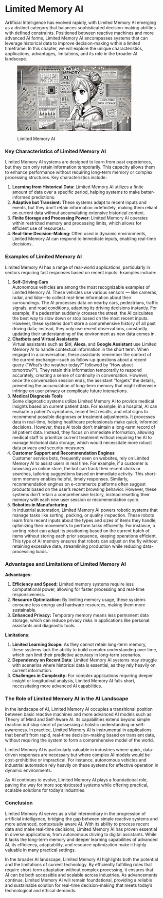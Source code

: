 # Limited Memory AI

Artificial Intelligence has evolved rapidly, with Limited Memory AI emerging as a distinct category that balances sophisticated decision-making abilities with defined constraints. Positioned between reactive machines and more advanced AI forms, Limited Memory AI encompasses systems that can leverage historical data to improve decision-making within a limited timeframe. In this chapter, we will explore the unique characteristics, applications, advantages, limitations, and its role in the broader AI landscape.

<div align="left">

<figure><img src="../../.gitbook/assets/image (1) (1) (1) (1) (1) (1) (1) (1).png" alt="" width="375"><figcaption><p>Limited Memory AI</p></figcaption></figure>

</div>

### **Key Characteristics of Limited Memory AI**

Limited Memory AI systems are designed to learn from past experiences, but they can only retain information temporarily. This capacity allows them to enhance performance without requiring long-term memory or complex processing structures. Key characteristics include:

1. **Learning from Historical Data:** Limited Memory AI utilizes a finite amount of data over a specific period, helping systems to make better-informed predictions.
2. **Adaptive but Transient:** These systems adapt to recent inputs and events, but they don’t retain information indefinitely, making them reliant on current data without accumulating extensive historical context.
3. **Finite Storage and Processing Power:** Limited Memory AI operates within restricted memory and processing limits, which allows for efficient use of resources.
4. **Real-time Decision-Making:** Often used in dynamic environments, Limited Memory AI can respond to immediate inputs, enabling real-time decisions.

### **Examples of Limited Memory AI**

Limited Memory AI has a range of real-world applications, particularly in sectors requiring fast responses based on recent inputs. Examples include:

1. **Self-Driving Cars**\
   Autonomous vehicles are among the most recognizable examples of Limited Memory AI. These vehicles use various sensors — like cameras, radar, and lidar—to collect real-time information about their surroundings. The AI processes data on nearby cars, pedestrians, traffic signals, and road conditions, adapting its driving decisions instantly. For example, if a pedestrian suddenly crosses the street, the AI calculates the best way to slow down or stop based on the most recent inputs. However, these systems don’t store a comprehensive history of all past driving data; instead, they only use recent observations, constantly updating their understanding of the environment as new data comes in.
2. **Chatbots and Virtual Assistants**\
   Virtual assistants such as **Siri**, **Alexa**, and **Google Assistant** use Limited Memory AI to handle contextual information in the short term. When engaged in a conversation, these assistants remember the context of the current exchange—such as follow-up questions about a recent query (“What’s the weather today?” followed by “How about tomorrow?”). They retain this information temporarily to respond accurately, creating a sense of continuity in conversation. However, once the conversation session ends, the assistant “forgets” the details, preventing the accumulation of long-term memory that might otherwise infringe on user privacy or complicate future interactions.
3. **Medical Diagnosis Tools**\
   Some diagnostic systems utilize Limited Memory AI to provide medical insights based on current patient data. For example, in a hospital, AI can evaluate a patient’s symptoms, recent test results, and vital signs to recommend possible diagnoses or treatment adjustments. It processes data in real-time, helping healthcare professionals make quick, informed decisions. However, these AI tools don’t maintain a long-term record of all patient data. Instead, they focus on immediate information, allowing medical staff to prioritize current treatment without requiring the AI to manage historical data storage, which would necessitate more robust data privacy and security measures.
4. **Customer Support and Recommendation Engines**\
   Customer service bots, frequently seen on websites, rely on Limited Memory AI to assist users in real time. For example, if a customer is browsing an online store, the bot can track their recent clicks or searches, tailoring suggestions based on immediate activity. This short-term memory enables helpful, timely responses. Similarly, recommendation engines on e-commerce platforms often suggest products based on the user’s recent browsing behavior. However, these systems don’t retain a comprehensive history, instead resetting their memory with each new user session or recommendation cycle.
5. **Robotics in Manufacturing**\
   In industrial automation, Limited Memory AI powers robotic systems that manage tasks like sorting, packing, or quality inspection. These robots learn from recent inputs about the types and sizes of items they handle, optimizing their movements to perform tasks efficiently. For instance, a sorting robot can adapt its positioning based on the current batch of items without storing each prior sequence, keeping operations efficient. This type of AI memory ensures that robots can adjust on the fly without retaining excessive data, streamlining production while reducing data-processing loads.

### **Advantages and Limitations of Limited Memory AI**

**Advantages:**

1. **Efficiency and Speed:** Limited memory systems require less computational power, allowing for faster processing and real-time responsiveness.
2. **Resource Optimization:** By limiting memory usage, these systems consume less energy and hardware resources, making them more sustainable.
3. **Enhanced Privacy:** Temporary memory means less permanent data storage, which can reduce privacy risks in applications like personal assistants and diagnostic tools.

**Limitations:**

1. **Limited Learning Scope:** As they cannot retain long-term memory, these systems lack the ability to build complex understanding over time, which can limit their predictive accuracy in long-term scenarios.
2. **Dependency on Recent Data:** Limited Memory AI systems may struggle with scenarios where historical data is essential, as they rely heavily on current information.
3. **Challenges in Complexity:** For complex applications requiring deeper insight or longitudinal analysis, Limited Memory AI falls short, necessitating more advanced AI capabilities.

### **The Role of Limited Memory AI in the AI Landscape**

In the landscape of AI, Limited Memory AI occupies a transitional position between basic reactive machines and more advanced AI models such as Theory of Mind and Self-Aware AI. Its capabilities extend beyond simple reaction but stop short of possessing a holistic understanding or self-awareness. In practice, Limited Memory AI is instrumental in applications that benefit from rapid, real-time decision-making based on transient data, without requiring the system to form a comprehensive model of the world.

Limited Memory AI is particularly valuable in industries where quick, data-driven responses are necessary but where complex AI models would be cost-prohibitive or impractical. For instance, autonomous vehicles and industrial automation rely heavily on these systems for effective operation in dynamic environments.

As AI continues to evolve, Limited Memory AI plays a foundational role, paving the way for more sophisticated systems while offering practical, scalable solutions for today’s industries.

### **Conclusion**

Limited Memory AI serves as a vital intermediary in the progression of artificial intelligence, bridging the gap between simple reactive systems and more advanced, contextually aware AI. With its ability to process recent data and make real-time decisions, Limited Memory AI has proven essential in diverse applications, from autonomous driving to digital assistants. While it lacks the long-term memory and deeper learning capabilities of advanced AI, its efficiency, adaptability, and resource optimization make it highly valuable in many practical settings.

In the broader AI landscape, Limited Memory AI highlights both the potential and the limitations of current technology. By efficiently fulfilling roles that require short-term adaptation without complex processing, it ensures that AI can be both accessible and scalable across industries. As advancements continue, Limited Memory AI will remain foundational, providing a reliable and sustainable solution for real-time decision-making that meets today’s technological and ethical demands.
